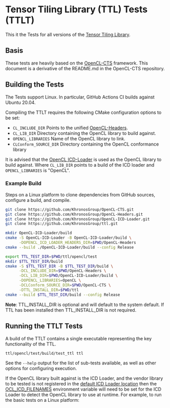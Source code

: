 # Tensor Tiling Library (TTL) Tests (TTLT)

This it the Tests for all versions of the [Tensor Tiling Library](https://www.khronos.org/opencl/).

## Basis

These tests are heavily based on the [OpenCL-CTS](https://github.com/KhronosGroup/OpenCL-CTS.git) framework.
This document is a derivative of the README.md in the OpenCL-CTS repository.

## Building the Tests

The Tests support Linux. In particular, GitHub Actions CI builds against Ubuntu 20.04.

Compiling the TTLT requires the following CMake configuration options to be set:

* `CL_INCLUDE_DIR` Points to the unified
  [OpenCL-Headers](https://github.com/KhronosGroup/OpenCL-Headers).
* `CL_LIB_DIR` Directory containing the OpenCL library to build against.
* `OPENCL_LIBRARIES` Name of the OpenCL library to link.
* `CLConform_SOURCE_DIR` Directory containing the OpenCL conformance library

It is advised that the [OpenCL ICD-Loader](https://github.com/KhronosGroup/OpenCL-ICD-Loader)
is used as the OpenCL library to build against. Where `CL_LIB_DIR` points to a
build of the ICD loader and `OPENCL_LIBRARIES` is "OpenCL".

### Example Build

Steps on a Linux platform to clone dependencies from GitHub sources, configure
a build, and compile.

```sh
git clone https://github.com/KhronosGroup/OpenCL-CTS.git
git clone https://github.com/KhronosGroup/OpenCL-Headers.git
git clone https://github.com/KhronosGroup/OpenCL-ICD-Loader.git
git clone https://github.com/KhronosGroup/ttl.git

mkdir OpenCL-ICD-Loader/build
cmake -S OpenCL-ICD-Loader -B OpenCL-ICD-Loader/build \
      -DOPENCL_ICD_LOADER_HEADERS_DIR=$PWD/OpenCL-Headers
cmake --build ./OpenCL-ICD-Loader/build --config Release

export TTL_TEST_DIR=$PWD/ttl/opencl/test
mkdir $TTL_TEST_DIR/build
cmake -S $TTL_TEST_DIR -B $TTL_TEST_DIR/build \
      -DCL_INCLUDE_DIR=$PWD/OpenCL-Headers \
      -DCL_LIB_DIR=$PWD/OpenCL-ICD-Loader/build \
      -DOPENCL_LIBRARIES=OpenCL \
      -DCLConform_SOURCE_DIR=$PWD/OpenCL-CTS \
      -DTTL_INSTALL_DIR=$PWD/ttl
cmake --build $TTL_TEST_DIR/build --config Release
```

__Note__: TTL_INSTALL_DIR is optional and will default to the system default. If
TTL has been installed then TTL_INSTALL_DIR is not required.

## Running the TTLT Tests

A build of the TTLT contains a single executable representing the key functionality
of the TTL. 

```sh
ttl/opencl/test/build/test_ttl ttl
```

See the `--help` output for the list of sub-tests available, as well as other options
for configuring execution.

If the OpenCL library built against is the ICD Loader, and the vendor library to
be tested is not registered in the
[default ICD Loader location](https://github.com/KhronosGroup/OpenCL-ICD-Loader#registering-icds)
then the [OCL_ICD_FILENAMES](https://github.com/KhronosGroup/OpenCL-ICD-Loader#table-of-debug-environment-variables)
environment variable will need to be set for the ICD Loader to detect the OpenCL
library to use at runtime. For example, to run the basic tests on a Linux
platform:
